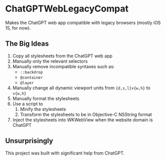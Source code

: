 # ChatGPTWebLegacyCompat

Makes the ChatGPT web app compatible with legacy browsers (mostly iOS 15, for now).

## The Big Ideas

1. Copy all stylesheets from the ChatGPT web app
2. Manually only the relevant selectors
3. Manually remove incompatible syntaxes such as:
    - `::backdrop`
    - `@container`
    - `@layer`
4. Manually change all dynamic viewport units from `{d,s,l}v{w,h}` to `v{w,h}`
5. Manually format the stylesheets
6. Use a script to
    1. Minify the stylesheets
    2. Transform the stylesheets to be in Objective-C NSString format
7. Inject the stylesheets into WKWebView when the website domain is ChatGPT

## Unsurprisingly

This project was built with significant help from ChatGPT.
